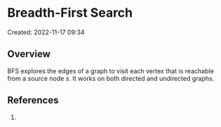 # Breadth-First Search
Created: 2022-11-17 09:34

## Overview
BFS explores the edges of a graph to visit each vertex that is reachable from a source node $s$. It works on both directed and undirected graphs. 

## References
1. 